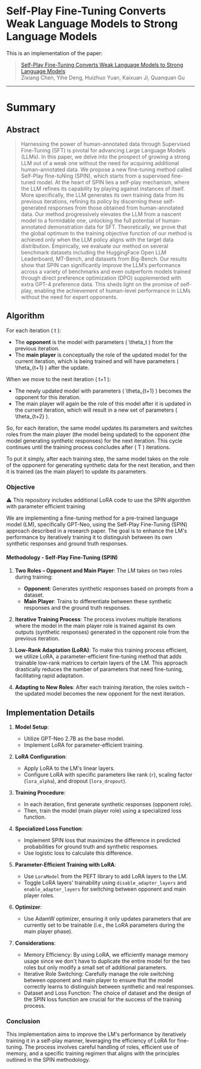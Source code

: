 # Self-Play Fine-Tuning Converts Weak Language Models to Strong Language Models

This is an implementation of the paper: 
> [Self-Play Fine-Tuning Converts Weak Language Models to Strong Language Models](https://arxiv.org/abs/2401.01335) <br/>
> Zixiang Chen, Yihe Deng, Huizhuo Yuan, Kaixuan Ji, Quanquan Gu <br/>

---

# Summary

## Abstract

> Harnessing the power of human-annotated data through Supervised Fine-Tuning (SFT) is pivotal for advancing Large Language Models (LLMs). In this paper, we delve into the prospect of growing a strong LLM out of a weak one without the need for acquiring additional human-annotated data. We propose a new fine-tuning method called Self-Play fIne-tuNing (SPIN), which starts from a supervised fine-tuned model. At the heart of SPIN lies a self-play mechanism, where the LLM refines its capability by playing against instances of itself. More specifically, the LLM generates its own training data from its previous iterations, refining its policy by discerning these self-generated responses from those obtained from human-annotated data. Our method progressively elevates the LLM from a nascent model to a formidable one, unlocking the full potential of human-annotated demonstration data for SFT. Theoretically, we prove that the global optimum to the training objective function of our method is achieved only when the LLM policy aligns with the target data distribution. Empirically, we evaluate our method on several benchmark datasets including the HuggingFace Open LLM Leaderboard, MT-Bench, and datasets from Big-Bench. Our results show that SPIN can significantly improve the LLM’s performance across a variety of benchmarks and even outperform models trained through direct preference optimization (DPO) supplemented with extra GPT-4 preference data. This sheds light on the promise of self-play, enabling the achievement of human-level performance in LLMs without the need for expert opponents.

## Algorithm

For each iteration \( t \):
- The **opponent** is the model with parameters \( \theta_t \) from the previous iteration.
- The **main player** is conceptually the role of the updated model for the current iteration, which is being trained and will have parameters \( \theta_{t+1} \) after the update.

When we move to the next iteration \( t+1 \):
- The newly updated model with parameters \( \theta_{t+1} \) becomes the opponent for this iteration.
- The main player will again be the role of this model after it is updated in the current iteration, which will result in a new set of parameters \( \theta_{t+2} \).

So, for each iteration, the same model updates its parameters and switches roles from the main player (the model being updated) to the opponent (the model generating synthetic responses) for the next iteration. This cycle continues until the training process concludes after \( T \) iterations.

To put it simply, after each training step, the same model takes on the role of the opponent for generating synthetic data for the next iteration, and then it is trained (as the main player) to update its parameters.

### Objective

⚠️ This repository includes additional LoRA code to use the SPIN algorithm with parameter efficient training

We are implementing a fine-tuning method for a pre-trained language model (LM), specifically GPT-Neo, using the Self-Play Fine-Tuning (SPIN) approach described in a research paper. The goal is to enhance the LM's performance by iteratively training it to distinguish between its own synthetic responses and ground truth responses.

#### Methodology - Self-Play Fine-Tuning (SPIN)
1. **Two Roles – Opponent and Main Player**: The LM takes on two roles during training:
   - **Opponent**: Generates synthetic responses based on prompts from a dataset.
   - **Main Player**: Trains to differentiate between these synthetic responses and the ground truth responses.

2. **Iterative Training Process**: The process involves multiple iterations where the model in the main player role is trained against its own outputs (synthetic responses) generated in the opponent role from the previous iteration.

3. **Low-Rank Adaptation (LoRA)**: To make this training process efficient, we utilize LoRA, a parameter-efficient fine-tuning method that adds trainable low-rank matrices to certain layers of the LM. This approach drastically reduces the number of parameters that need fine-tuning, facilitating rapid adaptation.

4. **Adapting to New Roles**: After each training iteration, the roles switch – the updated model becomes the new opponent for the next iteration.

## Implementation Details
1. **Model Setup**:
   - Utilize GPT-Neo 2.7B as the base model.
   - Implement LoRA for parameter-efficient training.

2. **LoRA Configuration**:
   - Apply LoRA to the LM's linear layers.
   - Configure LoRA with specific parameters like rank (`r`), scaling factor (`lora_alpha`), and dropout (`lora_dropout`).

3. **Training Procedure**:
   - In each iteration, first generate synthetic responses (opponent role).
   - Then, train the model (main player role) using a specialized loss function.

4. **Specialized Loss Function**:
   - Implement SPIN loss that maximizes the difference in predicted probabilities for ground truth and synthetic responses.
   - Use logistic loss to calculate this difference.

5. **Parameter-Efficient Training with LoRA**:
   - Use `LoraModel` from the PEFT library to add LoRA layers to the LM.
   - Toggle LoRA layers' trainability using `disable_adapter_layers` and `enable_adapter_layers` for switching between opponent and main player roles.

6. **Optimizer**:
   - Use AdamW optimizer, ensuring it only updates parameters that are currently set to be trainable (i.e., the LoRA parameters during the main player phase).

7. **Considerations**:
   - Memory Efficiency: By using LoRA, we efficiently manage memory usage since we don't have to duplicate the entire model for the two roles but only modify a small set of additional parameters.
   - Iterative Role Switching: Carefully manage the role switching between opponent and main player to ensure that the model correctly learns to distinguish between synthetic and real responses.
   - Dataset and Loss Function: The choice of dataset and the design of the SPIN loss function are crucial for the success of the training process.

### Conclusion
This implementation aims to improve the LM's performance by iteratively training it in a self-play manner, leveraging the efficiency of LoRA for fine-tuning. The process involves careful handling of roles, efficient use of memory, and a specific training regimen that aligns with the principles outlined in the SPIN methodology.